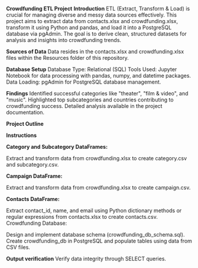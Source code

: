 **Crowdfunding ETL Project**
**Introduction**
ETL (Extract, Transform & Load) is crucial for managing diverse and messy data sources effectively. This project aims to extract data from contacts.xlsx and crowdfunding.xlsx, transform it using Python and pandas, and load it into a PostgreSQL database via pgAdmin. The goal is to derive clean, structured datasets for analysis and insights into crowdfunding trends.

**Sources of Data**
Data resides in the contacts.xlsx and crowdfunding.xlsx files within the Resources folder of this repository.

**Database Setup**
Database Type: Relational (SQL)
Tools Used: Jupyter Notebook for data processing with pandas, numpy, and datetime packages.
Data Loading: pgAdmin for PostgreSQL database management.

**Findings**
Identified successful categories like "theater", "film & video", and "music".
Highlighted top subcategories and countries contributing to crowdfunding success.
Detailed analysis available in the project documentation.


**Project Outline**

**Instructions**

**Category and Subcategory DataFrames:**

Extract and transform data from crowdfunding.xlsx to create category.csv and subcategory.csv.

**Campaign DataFrame:**

Extract and transform data from crowdfunding.xlsx to create campaign.csv.

**Contacts DataFrame:**

Extract contact_id, name, and email using Python dictionary methods or regular expressions from contacts.xlsx to create contacts.csv.
Crowdfunding Database:

Design and implement database schema (crowdfunding_db_schema.sql).
Create crowdfunding_db in PostgreSQL and populate tables using data from CSV files.

**Output verification**
Verify data integrity through SELECT queries.
